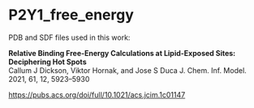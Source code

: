 # P2Y1_free_energy
PDB and SDF files used in this work:

**Relative Binding Free-Energy Calculations at Lipid-Exposed Sites: Deciphering Hot Spots**  
Callum J Dickson, Viktor Hornak, and Jose S Duca
J. Chem. Inf. Model. 2021, 61, 12, 5923–5930

https://pubs.acs.org/doi/full/10.1021/acs.jcim.1c01147
